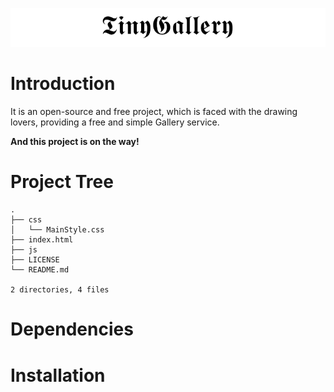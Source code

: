 ![](resources/logo/TinyGallery.png)

# Introduction
It is an open-source and free project, which is faced with the drawing lovers, providing a free and simple Gallery service.


**And this project is on the way!**

# Project Tree

```
.
├── css
│   └── MainStyle.css
├── index.html
├── js
├── LICENSE
└── README.md

2 directories, 4 files
```
# Dependencies


# Installation 
